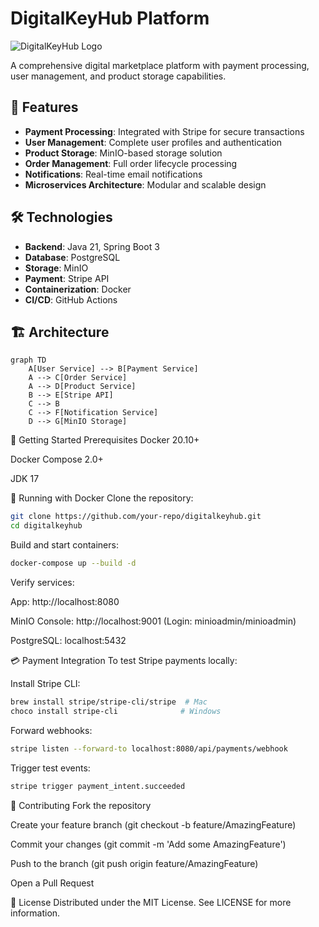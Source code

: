 # DigitalKeyHub Platform

![DigitalKeyHub Logo](https://via.placeholder.com/150x50?text=DigitalKeyHub) <!-- Replace with your actual logo -->

A comprehensive digital marketplace platform with payment processing, user management, and product storage capabilities.

## 🚀 Features

- **Payment Processing**: Integrated with Stripe for secure transactions
- **User Management**: Complete user profiles and authentication
- **Product Storage**: MinIO-based storage solution
- **Order Management**: Full order lifecycle processing
- **Notifications**: Real-time email notifications
- **Microservices Architecture**: Modular and scalable design

## 🛠 Technologies

- **Backend**: Java 21, Spring Boot 3
- **Database**: PostgreSQL
- **Storage**: MinIO
- **Payment**: Stripe API
- **Containerization**: Docker
- **CI/CD**: GitHub Actions

## 🏗 Architecture

```mermaid
graph TD
    A[User Service] --> B[Payment Service]
    A --> C[Order Service]
    A --> D[Product Service]
    B --> E[Stripe API]
    C --> B
    C --> F[Notification Service]
    D --> G[MinIO Storage]
```

🚀 Getting Started
Prerequisites
Docker 20.10+

Docker Compose 2.0+

JDK 17

🐳 Running with Docker
Clone the repository:

```bash
git clone https://github.com/your-repo/digitalkeyhub.git
cd digitalkeyhub
```
Build and start containers:

```bash
docker-compose up --build -d
```

Verify services:

App: http://localhost:8080

MinIO Console: http://localhost:9001 (Login: minioadmin/minioadmin)

PostgreSQL: localhost:5432


💳 Payment Integration
To test Stripe payments locally:

Install Stripe CLI:

```bash
brew install stripe/stripe-cli/stripe  # Mac
choco install stripe-cli              # Windows
```
Forward webhooks:

``` bash
stripe listen --forward-to localhost:8080/api/payments/webhook
```
Trigger test events:
```bash
stripe trigger payment_intent.succeeded
```

🤝 Contributing
Fork the repository

Create your feature branch (git checkout -b feature/AmazingFeature)

Commit your changes (git commit -m 'Add some AmazingFeature')

Push to the branch (git push origin feature/AmazingFeature)

Open a Pull Request

📜 License
Distributed under the MIT License. See LICENSE for more information.
